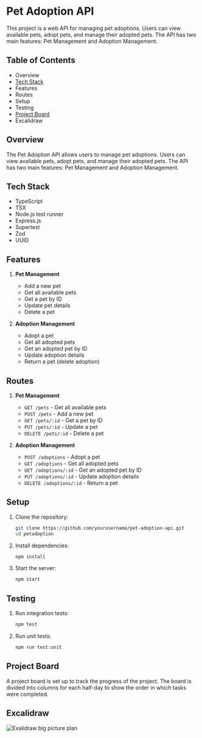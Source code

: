 # Pet Adoption API

This project is a web API for managing pet adoptions. Users can view available pets, adopt pets, and manage their adopted pets. The API has two main features: Pet Management and Adoption Management.

## Table of Contents
- Overview
- [Tech Stack](#tech-stack)
- Features
- Routes
- Setup
- Testing
- [Project Board](#project-board)
- Excalidraw

## Overview
The Pet Adoption API allows users to manage pet adoptions. Users can view available pets, adopt pets, and manage their adopted pets. The API has two main features: Pet Management and Adoption Management.

## Tech Stack
- TypeScript
- TSX
- Node.js test runner
- Express.js
- Supertest
- Zod
- UUID

## Features
1. **Pet Management**
   - Add a new pet
   - Get all available pets
   - Get a pet by ID
   - Update pet details
   - Delete a pet

2. **Adoption Management**
   - Adopt a pet
   - Get all adopted pets
   - Get an adopted pet by ID
   - Update adoption details
   - Return a pet (delete adoption)

## Routes
1. **Pet Management**
   - `GET /pets` - Get all available pets
   - `POST /pets` - Add a new pet
   - `GET /pets/:id` - Get a pet by ID
   - `PUT /pets/:id` - Update a pet
   - `DELETE /pets/:id` - Delete a pet

2. **Adoption Management**
   - `POST /adoptions` - Adopt a pet
   - `GET /adoptions` - Get all adopted pets
   - `GET /adoptions/:id` - Get an adopted pet by ID
   - `PUT /adoptions/:id` - Update adoption details
   - `DELETE /adoptions/:id` - Return a pet

## Setup
1. Clone the repository:
   ```bash
   git clone https://github.com/yourusername/pet-adoption-api.git
   cd petadoption
   ```

2. Install dependencies:
   ```bash
   npm install
   ```

3. Start the server:
   ```bash
   npm start
   ```

## Testing
1. Run integration tests:
   ```bash
   npm test
   ```

2. Run unit tests:
   ```bash
   npm run test:unit
   ```

## Project Board
A project board is set up to track the progress of the project. The board is divided into columns for each half-day to show the order in which tasks were completed.


## Excalidraw

![Exalidraw big picture plan](https://github.com/user-attachments/assets/8bbd0c74-e257-420b-9140-2ce37b39419b)

